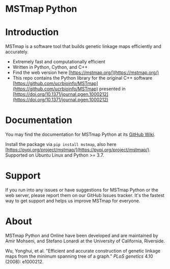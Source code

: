 # MSTmap Python

# Introduction
MSTmap is a software tool that builds genetic linkage maps efficiently and accurately.

- Extremely fast and computationally efficient
- Written in Python, Cython, and C++
- Find the web version here [https://mstmap.org/](https://mstmap.org/)
- This repo contains the Python library for the original C++ software [https://github.com/ucrbioinfo/MSTmap](https://github.com/ucrbioinfo/MSTmap) presented in [https://doi.org/10.1371/journal.pgen.1000212](https://doi.org/10.1371/journal.pgen.1000212)

# Documentation
You may find the documentation for MSTmap Python at its [GitHub Wiki](https://github.com/AmirUCR/MSTmap-Python/wiki).

Install the package via `pip install mstmap`, also here [https://pypi.org/project/mstmap/](https://pypi.org/project/mstmap/). Supported on Ubuntu Linux and Python >= 3.7.

# Support
If you run into any issues or have suggestions for MSTmap Python or the web server, please report them on our GitHub Issues tracker. It's the fastest way to get support and helps us improve MSTmap for everyone.

# About
MSTmap Python and Online have been developed and are maintained by Amir Mohseni, and Stefano Lonardi at the University of California, Riverside.

Wu, Yonghui, et al. "Efficient and accurate construction of genetic linkage maps from the minimum spanning tree of a graph." _PLoS genetics_ 4.10 (2008): e1000212.
